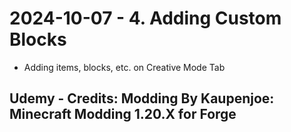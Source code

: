 # 2024-10-07 - 4. Adding Custom Blocks
* Adding items, blocks, etc. on Creative Mode Tab
## Udemy - Credits: Modding By Kaupenjoe: Minecraft Modding 1.20.X for Forge
